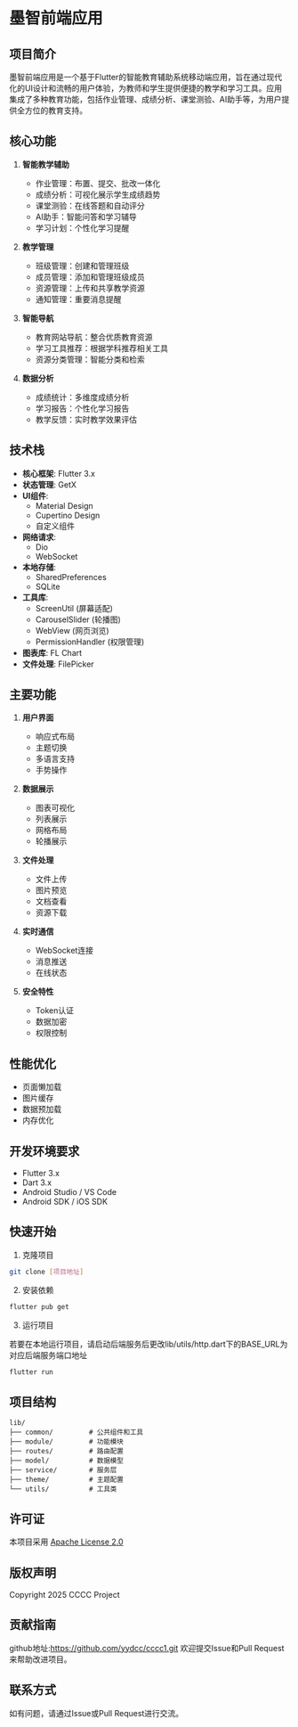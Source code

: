 # 墨智前端应用

## 项目简介
墨智前端应用是一个基于Flutter的智能教育辅助系统移动端应用，旨在通过现代化的UI设计和流畅的用户体验，为教师和学生提供便捷的教学和学习工具。应用集成了多种教育功能，包括作业管理、成绩分析、课堂测验、AI助手等，为用户提供全方位的教育支持。

## 核心功能
1. **智能教学辅助**
   - 作业管理：布置、提交、批改一体化
   - 成绩分析：可视化展示学生成绩趋势
   - 课堂测验：在线答题和自动评分
   - AI助手：智能问答和学习辅导
   - 学习计划：个性化学习提醒

2. **教学管理**
   - 班级管理：创建和管理班级
   - 成员管理：添加和管理班级成员
   - 资源管理：上传和共享教学资源
   - 通知管理：重要消息提醒

3. **智能导航**
   - 教育网站导航：整合优质教育资源
   - 学习工具推荐：根据学科推荐相关工具
   - 资源分类管理：智能分类和检索

4. **数据分析**
   - 成绩统计：多维度成绩分析
   - 学习报告：个性化学习报告
   - 教学反馈：实时教学效果评估

## 技术栈
- **核心框架**: Flutter 3.x
- **状态管理**: GetX
- **UI组件**: 
  - Material Design
  - Cupertino Design
  - 自定义组件
- **网络请求**: 
  - Dio
  - WebSocket
- **本地存储**: 
  - SharedPreferences
  - SQLite
- **工具库**:
  - ScreenUtil (屏幕适配)
  - CarouselSlider (轮播图)
  - WebView (网页浏览)
  - PermissionHandler (权限管理)
- **图表库**: FL Chart
- **文件处理**: FilePicker

## 主要功能
1. **用户界面**
   - 响应式布局
   - 主题切换
   - 多语言支持
   - 手势操作

2. **数据展示**
   - 图表可视化
   - 列表展示
   - 网格布局
   - 轮播展示

3. **文件处理**
   - 文件上传
   - 图片预览
   - 文档查看
   - 资源下载

4. **实时通信**
   - WebSocket连接
   - 消息推送
   - 在线状态

5. **安全特性**
   - Token认证
   - 数据加密
   - 权限控制

## 性能优化
- 页面懒加载
- 图片缓存
- 数据预加载
- 内存优化

## 开发环境要求
- Flutter 3.x
- Dart 3.x
- Android Studio / VS Code
- Android SDK / iOS SDK

## 快速开始
1. 克隆项目
```bash
git clone [项目地址]
```

2. 安装依赖
```bash
flutter pub get
```


3. 运行项目

若要在本地运行项目，请启动后端服务后更改lib/utils/http.dart下的BASE_URL为对应后端服务端口地址

```bash
flutter run
```

## 项目结构
```
lib/
├── common/         # 公共组件和工具
├── module/         # 功能模块
├── routes/         # 路由配置
├── model/          # 数据模型
├── service/        # 服务层
├── theme/          # 主题配置
└── utils/          # 工具类
```

## 许可证
本项目采用 [Apache License 2.0](LICENSE)

## 版权声明
Copyright 2025 CCCC Project

## 贡献指南
github地址:https://github.com/yydcc/cccc1.git
欢迎提交Issue和Pull Request来帮助改进项目。

## 联系方式
如有问题，请通过Issue或Pull Request进行交流。
